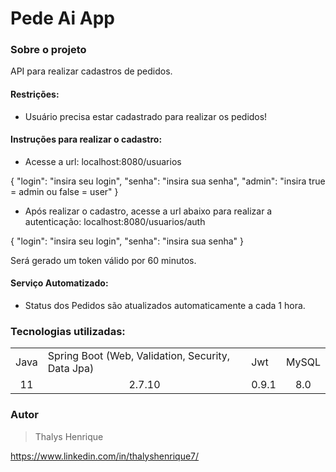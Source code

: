 # Pede Ai App

### Sobre o projeto

API para realizar cadastros de pedidos.

#### Restrições:

- Usuário precisa estar cadastrado para realizar os pedidos!

 #### Instruções para realizar o cadastro:

+ Acesse a url: 
localhost:8080/usuarios

{
  "login": "insira seu login",
  "senha": "insira sua senha",
  "admin": "insira true = admin ou false = user"
}

+ Após realizar o cadastro, acesse a url abaixo para realizar a autenticação:
localhost:8080/usuarios/auth

{
  "login": "insira seu login",
  "senha": "insira sua senha"
}

Será gerado um token válido por 60 minutos.

#### Serviço Automatizado:

+ Status dos Pedidos são atualizados automaticamente a cada 1 hora.

### Tecnologias utilizadas:

<table>

<tr>
<td>Java</td>
<td>Spring Boot (Web, Validation, Security, Data Jpa)</td>
<td>Jwt</td>
<td>MySQL</td>
</tr>

<tr>
<td align="center">11</td>
<td align="center">2.7.10</td>
<td align="center">0.9.1</td>
<td align="center">8.0</td>
</tr>

</table>

### Autor

> Thalys Henrique

https://www.linkedin.com/in/thalyshenrique7/

